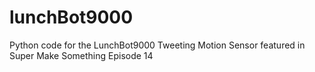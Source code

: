 # lunchBot9000
Python code for the LunchBot9000 Tweeting Motion Sensor featured in Super Make Something Episode 14
